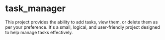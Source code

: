 # task_manager
This project provides the ability to add tasks, view them, or delete them as per your preference. It's a small, logical, and user-friendly project designed to help manage tasks effectively.
